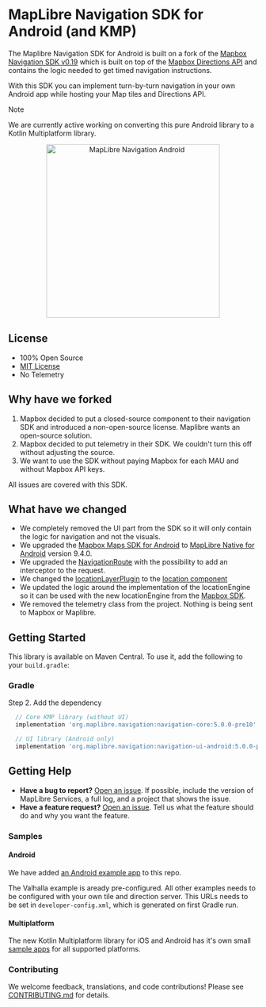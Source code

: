 MapLibre Navigation SDK for Android (and KMP)
=============================================

The Maplibre Navigation SDK for Android is built on a fork of the [Mapbox Navigation SDK v0.19](https://github.com/flitsmeister/flitsmeister-navigation-android/tree/v0.19.0) which is built on top of the [Mapbox Directions API](https://www.mapbox.com/directions) and contains the logic needed to get timed navigation instructions.

With this SDK you can implement turn-by-turn navigation in your own Android app while hosting your Map tiles and Directions API.

> [!NOTE]  
> We are currently active working on converting this pure Android library to a Kotlin Multiplatform library.

<div align="center">
  <img src="https://github.com/maplibre/maplibre-navigation-android/blob/main/.github/preview.png" height="350px" alt="MapLibre Navigation Android">
</div>

## License

- 100% Open Source
- [MIT License](LICENSE)
- No Telemetry


## Why have we forked

1. Mapbox decided to put a closed-source component to their navigation SDK and introduced a non-open-source license. Maplibre wants an open-source solution.
2. Mapbox decided to put telemetry in their SDK. We couldn't turn this off without adjusting the source.
3. We want to use the SDK without paying Mapbox for each MAU and without Mapbox API keys.

All issues are covered with this SDK. 

## What have we changed

- We completely removed the UI part from the SDK so it will only contain the logic for navigation and not the visuals.
- We upgraded the [Mapbox Maps SDK for Android](https://github.com/mapbox/mapbox-gl-native/tree/master/platform/android) to [MapLibre Native for Android](https://github.com/maplibre/maplibre-gl-native/tree/master/platform/android) version 9.4.0.
- We upgraded the [NavigationRoute](https://github.com/flitsmeister/flitsmeister-navigation-android/blob/master/libandroid-navigation/src/main/java/com/mapbox/services/android/navigation/v5/navigation/NavigationRoute.java#L425) 
 with the possibility to add an interceptor to the request.
- We changed the [locationLayerPlugin](https://github.com/mapbox/mapbox-plugins-android) to the [location component](https://docs.mapbox.com/android/api/map-sdk/8.5.0/com/mapbox/mapboxsdk/location/LocationComponent.html)
- We updated the logic around the implementation of the locationEngine so it can be used with the new locationEngine from the [Mapbox SDK](https://github.com/mapbox/mapbox-gl-native/tree/master/platform/android).
- We removed the telemetry class from the project. Nothing is being sent to Mapbox or Maplibre.

## Getting Started

This library is available on Maven Central. To use it, add the following to your `build.gradle`:

### Gradle

Step 2. Add the dependency
```groovy
  // Core KMP library (without UI)
  implementation 'org.maplibre.navigation:navigation-core:5.0.0-pre10'

  // UI library (Android only)
  implementation 'org.maplibre.navigation:navigation-ui-android:5.0.0-pre10'
```


## Getting Help

- **Have a bug to report?** [Open an issue](https://github.com/maplibre/maplibre-navigation-android/issues). If possible, include the version of MapLibre Services, a full log, and a project that shows the issue.
- **Have a feature request?** [Open an issue](https://github.com/maplibre/maplibre-navigation-android/issues/new). Tell us what the feature should do and why you want the feature.

### Samples

#### Android

We have added [an Android example app](https://github.com/maplibre/maplibre-navigation-android/tree/main/app/src/main/java/org/maplibre/navigation/android/example) to this repo.

The Valhalla example is aready pre-configured. All other examples needs to be configured with your own tile and direction server. This URLs needs to be set in `developer-config.xml`, which is generated on first Gradle run. 

#### Multiplatform

The new Kotlin Multiplatform library for iOS and Android has it's own small [sample apps](https://github.com/maplibre/maplibre-navigation-android/tree/main/sample) for all supported platforms.

### Contributing

We welcome feedback, translations, and code contributions! Please see [CONTRIBUTING.md](CONTRIBUTING.md) for details.




